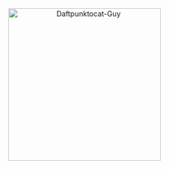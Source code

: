 <div align="center">
  <a href="https://hamzakargin.com" target="_blank">
    <img 
      src="https://github.com/user-attachments/assets/1564614f-0c0a-4460-99b4-3224b4013ed1" 
      alt="Daftpunktocat-Guy" 
      width="300"
    />
  </a>
</div>
